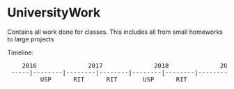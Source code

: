 # UniversityWork
Contains all work done for classes. This includes all from small homeworks to large projects

Timeline:
<pre>
    2016              2017              2018              2019
 -----|--------|--------|--------|--------|--------|--------|
         USP      RIT      RIT       USP      RIT
 </pre>

